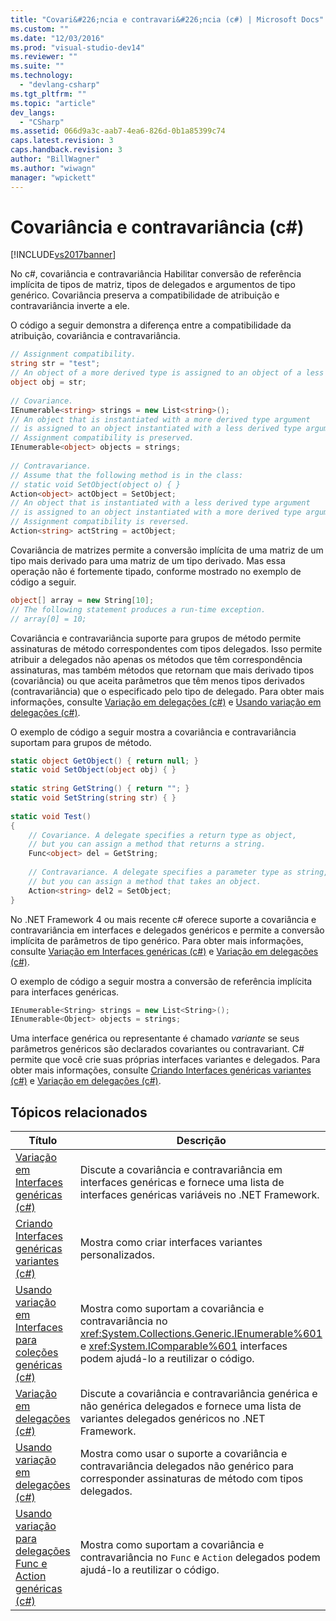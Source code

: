 ```yaml
---
title: "Covari&#226;ncia e contravari&#226;ncia (c#) | Microsoft Docs"
ms.custom: ""
ms.date: "12/03/2016"
ms.prod: "visual-studio-dev14"
ms.reviewer: ""
ms.suite: ""
ms.technology: 
  - "devlang-csharp"
ms.tgt_pltfrm: ""
ms.topic: "article"
dev_langs: 
  - "CSharp"
ms.assetid: 066d9a3c-aab7-4ea6-826d-0b1a85399c74
caps.latest.revision: 3
caps.handback.revision: 3
author: "BillWagner"
ms.author: "wiwagn"
manager: "wpickett"
---
```

# Covari&#226;ncia e contravari&#226;ncia (c#)
[!INCLUDE[vs2017banner](../../../../csharp/includes/vs2017banner.md)]

No c\#, covariância e contravariância Habilitar conversão de referência implícita de tipos de matriz, tipos de delegados e argumentos de tipo genérico. Covariância preserva a compatibilidade de atribuição e contravariância inverte a ele.  
  
 O código a seguir demonstra a diferença entre a compatibilidade da atribuição, covariância e contravariância.  
  
```c#  
// Assignment compatibility.   
string str = "test";  
// An object of a more derived type is assigned to an object of a less derived type.   
object obj = str;  
  
// Covariance.   
IEnumerable<string> strings = new List<string>();  
// An object that is instantiated with a more derived type argument   
// is assigned to an object instantiated with a less derived type argument.   
// Assignment compatibility is preserved.   
IEnumerable<object> objects = strings;  
  
// Contravariance.             
// Assume that the following method is in the class:   
// static void SetObject(object o) { }   
Action<object> actObject = SetObject;  
// An object that is instantiated with a less derived type argument   
// is assigned to an object instantiated with a more derived type argument.   
// Assignment compatibility is reversed.   
Action<string> actString = actObject;  
```  
  
 Covariância de matrizes permite a conversão implícita de uma matriz de um tipo mais derivado para uma matriz de um tipo derivado. Mas essa operação não é fortemente tipado, conforme mostrado no exemplo de código a seguir.  
  
```c#  
object[] array = new String[10];  
// The following statement produces a run-time exception.  
// array[0] = 10;  
```  
  
 Covariância e contravariância suporte para grupos de método permite assinaturas de método correspondentes com tipos delegados. Isso permite atribuir a delegados não apenas os métodos que têm correspondência assinaturas, mas também métodos que retornam que mais derivado tipos \(covariância\) ou que aceita parâmetros que têm menos tipos derivados \(contravariância\) que o especificado pelo tipo de delegado. Para obter mais informações, consulte [Variação em delegações \(c\#\)](../../../../visual-basic/programming-guide/concepts/covariance-contravariance/variance-in-delegates.md) e [Usando variação em delegações \(c\#\)](../../../../csharp/programming-guide/concepts/covariance-contravariance/using-variance-in-delegates.md).  
  
 O exemplo de código a seguir mostra a covariância e contravariância suportam para grupos de método.  
  
```c#  
static object GetObject() { return null; }  
static void SetObject(object obj) { }  
  
static string GetString() { return ""; }  
static void SetString(string str) { }  
  
static void Test()  
{  
    // Covariance. A delegate specifies a return type as object,  
    // but you can assign a method that returns a string.  
    Func<object> del = GetString;  
  
    // Contravariance. A delegate specifies a parameter type as string,  
    // but you can assign a method that takes an object.  
    Action<string> del2 = SetObject;  
}  
```  
  
 No .NET Framework 4 ou mais recente c\# oferece suporte a covariância e contravariância em interfaces e delegados genéricos e permite a conversão implícita de parâmetros de tipo genérico. Para obter mais informações, consulte [Variação em Interfaces genéricas \(c\#\)](../../../../csharp/programming-guide/concepts/covariance-contravariance/variance-in-generic-interfaces.md) e [Variação em delegações \(c\#\)](../../../../visual-basic/programming-guide/concepts/covariance-contravariance/variance-in-delegates.md).  
  
 O exemplo de código a seguir mostra a conversão de referência implícita para interfaces genéricas.  
  
```c#  
IEnumerable<String> strings = new List<String>();  
IEnumerable<Object> objects = strings;  
```  
  
 Uma interface genérica ou representante é chamado *variante* se seus parâmetros genéricos são declarados covariantes ou contravariant. C\# permite que você crie suas próprias interfaces variantes e delegados. Para obter mais informações, consulte [Criando Interfaces genéricas variantes \(c\#\)](../../../../csharp/programming-guide/concepts/covariance-contravariance/creating-variant-generic-interfaces.md) e [Variação em delegações \(c\#\)](../../../../visual-basic/programming-guide/concepts/covariance-contravariance/variance-in-delegates.md).  
  
## Tópicos relacionados  
  
|Título|Descrição|  
|------------|---------------|  
|[Variação em Interfaces genéricas \(c\#\)](../../../../csharp/programming-guide/concepts/covariance-contravariance/variance-in-generic-interfaces.md)|Discute a covariância e contravariância em interfaces genéricas e fornece uma lista de interfaces genéricas variáveis no .NET Framework.|  
|[Criando Interfaces genéricas variantes \(c\#\)](../../../../csharp/programming-guide/concepts/covariance-contravariance/creating-variant-generic-interfaces.md)|Mostra como criar interfaces variantes personalizados.|  
|[Usando variação em Interfaces para coleções genéricas \(c\#\)](../../../../visual-basic/programming-guide/concepts/covariance-contravariance/using-variance-in-interfaces-for-generic-collections.md)|Mostra como suportam a covariância e contravariância no <xref:System.Collections.Generic.IEnumerable%601> e <xref:System.IComparable%601> interfaces podem ajudá\-lo a reutilizar o código.|  
|[Variação em delegações \(c\#\)](../../../../visual-basic/programming-guide/concepts/covariance-contravariance/variance-in-delegates.md)|Discute a covariância e contravariância genérica e não genérica delegados e fornece uma lista de variantes delegados genéricos no .NET Framework.|  
|[Usando variação em delegações \(c\#\)](../../../../csharp/programming-guide/concepts/covariance-contravariance/using-variance-in-delegates.md)|Mostra como usar o suporte a covariância e contravariância delegados não genérico para corresponder assinaturas de método com tipos delegados.|  
|[Usando variação para delegações Func e Action genéricas \(c\#\)](../../../../visual-basic/programming-guide/concepts/covariance-contravariance/using-variance-for-func-and-action-generic-delegates.md)|Mostra como suportam a covariância e contravariância no `Func` e `Action` delegados podem ajudá\-lo a reutilizar o código.|